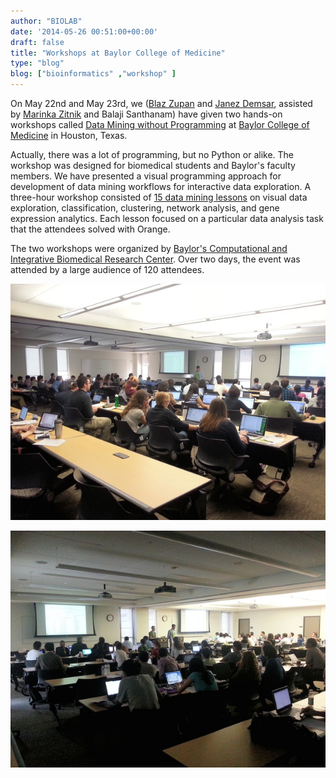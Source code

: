 ```yaml
---
author: "BIOLAB"
date: '2014-05-26 00:51:00+00:00'
draft: false
title: "Workshops at Baylor College of Medicine"
type: "blog"
blog: ["bioinformatics" ,"workshop" ]
---
```


On May 22nd and May 23rd, we ([Blaz Zupan](http://www.biolab.si/en/blaz-zupan/default.html) and [Janez Demsar](http://www.fri.uni-lj.si/en/janez-demsar), assisted by [Marinka Zitnik](http://www.fri.uni-lj.si/en/marinka-zitnik/default.html) and Balaji Santhanam) have given two hands-on workshops called [Data Mining without Programming](https://www.bcm.edu/research/centers/computational-and-integrative-biomedical-research/index.cfm?pmid=25960) at [Baylor College of Medicine](https://www.bcm.edu/) in Houston, Texas.

Actually, there was a lot of programming, but no Python or alike. The workshop was designed for biomedical students and Baylor's faculty members. We have presented a visual programming approach for development of data mining workflows for interactive data exploration. A three-hour workshop consisted of [15 data mining lessons](http://goo.gl/vNsk54) on visual data exploration, classification, clustering, network analysis, and gene expression analytics. Each lesson focused on a particular data analysis task that the attendees solved with Orange.

The two workshops were organized by [Baylor's Computational and Integrative Biomedical Research Center](https://www.bcm.edu/research/centers/computational-and-integrative-biomedical-research). Over two days, the event was attended by a large audience of 120 attendees.

![](workshop-a.jpg__610x458_q95_crop_upscale.jpg)

![](workshop-b.jpg__610x458_q95_crop_upscale.jpg)
